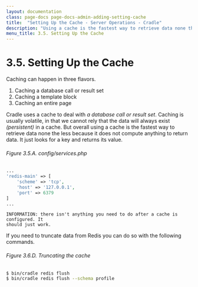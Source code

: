 ```yaml
---
layout: documentation
class: page-docs page-docs-admin-adding-setting-cache
title:  "Setting Up the Cache - Server Operations - Cradle"
description: "Using a cache is the fastest way to retrieve data none the less because it does not compute anything to return data."
menu_title: 3.5. Setting Up the Cache
---
```

# 3.5. Setting Up the Cache

Caching can happen in three flavors.

 1. Caching a database call or result set
 2. Caching a template block
 3. Caching an entire page

Cradle uses a cache to deal with *a database call or result set*. Caching is
usually volatile, in that we cannot rely that the data will always exist
*(persistent)* in a cache. But overall using a cache is the fastest way to
retrieve data none the less because it does not compute anything to return data.
It just looks for a key and returns its value.

###### Figure 3.5.A. config/services.php
```php
...
'redis-main' => [
    'scheme' => 'tcp',
    'host' => '127.0.0.1',
    'port' => 6379
]
...
```

```info
INFORMATION: there isn't anything you need to do after a cache is configured. It
should just work.
```

If you need to truncate data from Redis you can do so with the following
commands.

###### Figure 3.6.D. Truncating the cache
```bash
$ bin/cradle redis flush
$ bin/cradle redis flush --schema profile
```
